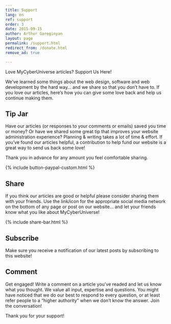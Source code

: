 ```yaml
---
title: Support
lang: en
ref: support
order: 3
date: 2015-09-15
author: Arthur Gareginyan
layout: page
permalink: /support.html
redirect_from: /donate.html
remove_ad: true

---
```


Love MyCyberUniverse articles? Support Us Here!

We’ve learned some things about the web design, software and web development by the hard way… and we share so that you don’t have to. If you love our articles, here’s how you can give some love back and help us continue making them.


## Tip Jar

Have our articles (or responses to your comments or emails) saved you time or money?  Or have we shared some great tip that improves your website administration experience? Planning & writing takes a lot of time & effort. If you’ve found our articles helpful, a contribution to help fund our website is a great way to send us back some love!

Thank you in advance for any amount you feel comfortable sharing.

{% include button-paypal-custom.html %}


## Share

If you think our articles are good or helpful please consider sharing them with your friends. Use the link/icon for the appropriate social media network on the bottom of any page or post on our website… and let your friends know what you like about MyCyberUniverse!

{% include share-bar.html %}
<br>


## Subscribe

Make sure you receive a notification of our latest posts by subscribing to this website!


## Comment

Get engaged!  Write a comment on a article you’ve readed and let us know what you thought. We value all input, expertise and questions. You might have noticed that we do our best to respond to every question, or at least refer people to a “higher authority” when we don’t know the answer. Join the conversation!


Thank you for your support!
